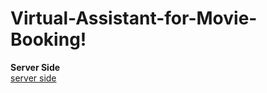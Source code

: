# Virtual-Assistant-for-Movie-Booking!
**Server Side**<br/>
[server side](https://user-images.githubusercontent.com/93757803/180890433-5b88d54e-4f59-4495-9c49-1172c05aa9f0.gif)
